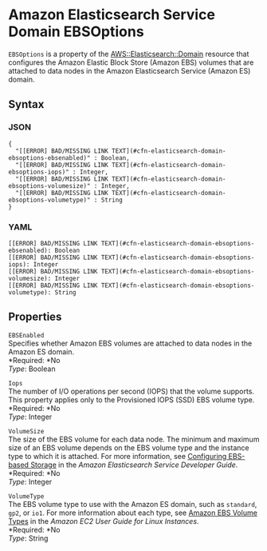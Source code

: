 # Amazon Elasticsearch Service Domain EBSOptions<a name="aws-properties-elasticsearch-domain-ebsoptions"></a>

`EBSOptions` is a property of the [AWS::Elasticsearch::Domain](aws-resource-elasticsearch-domain.md) resource that configures the Amazon Elastic Block Store \(Amazon EBS\) volumes that are attached to data nodes in the Amazon Elasticsearch Service \(Amazon ES\) domain\.

## Syntax<a name="w3ab2c21c14d853b5"></a>

### JSON<a name="aws-properties-elasticsearch-domain-ebsoptions-syntax.json"></a>

```
{
  "[[ERROR] BAD/MISSING LINK TEXT](#cfn-elasticsearch-domain-ebsoptions-ebsenabled)" : Boolean,
  "[[ERROR] BAD/MISSING LINK TEXT](#cfn-elasticsearch-domain-ebsoptions-iops)" : Integer,
  "[[ERROR] BAD/MISSING LINK TEXT](#cfn-elasticsearch-domain-ebsoptions-volumesize)" : Integer,
  "[[ERROR] BAD/MISSING LINK TEXT](#cfn-elasticsearch-domain-ebsoptions-volumetype)" : String
}
```

### YAML<a name="aws-properties-elasticsearch-domain-ebsoptions-syntax.yaml"></a>

```
[[ERROR] BAD/MISSING LINK TEXT](#cfn-elasticsearch-domain-ebsoptions-ebsenabled): Boolean
[[ERROR] BAD/MISSING LINK TEXT](#cfn-elasticsearch-domain-ebsoptions-iops): Integer
[[ERROR] BAD/MISSING LINK TEXT](#cfn-elasticsearch-domain-ebsoptions-volumesize): Integer
[[ERROR] BAD/MISSING LINK TEXT](#cfn-elasticsearch-domain-ebsoptions-volumetype): String
```

## Properties<a name="w3ab2c21c14d853b7"></a>

`EBSEnabled`  
Specifies whether Amazon EBS volumes are attached to data nodes in the Amazon ES domain\.  
*Required: *No  
*Type*: Boolean

`Iops`  
The number of I/O operations per second \(IOPS\) that the volume supports\. This property applies only to the Provisioned IOPS \(SSD\) EBS volume type\.  
*Required: *No  
*Type*: Integer

`VolumeSize`  
The size of the EBS volume for each data node\. The minimum and maximum size of an EBS volume depends on the EBS volume type and the instance type to which it is attached\. For more information, see [Configuring EBS\-based Storage](http://docs.aws.amazon.com/elasticsearch-service/latest/developerguide/es-createupdatedomains.html#es-createdomain-configure-ebs) in the *Amazon Elasticsearch Service Developer Guide*\.  
*Required: *No  
*Type*: Integer

`VolumeType`  
The EBS volume type to use with the Amazon ES domain, such as `standard`, `gp2`, or `io1`\. For more information about each type, see [Amazon EBS Volume Types](http://docs.aws.amazon.com/AWSEC2/latest/UserGuide/EBSVolumeTypes.html) in the *Amazon EC2 User Guide for Linux Instances*\.  
*Required: *No  
*Type*: String